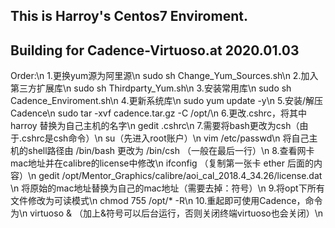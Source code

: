 ## This is Harroy's Centos7 Enviroment. ##
## Building for Cadence-Virtuoso.at 2020.01.03 ##

Order:\n
1.更换yum源为阿里源\n
	sudo sh Change_Yum_Sources.sh\n
2.加入第三方扩展库\n
	sudo sh Thirdparty_Yum.sh\n
3.安装常用库\n
	sudo sh Cadence_Enviroment.sh\n
4.更新系统库\n
	sudo yum update -y\n
5.安装/解压Cadence\n
	sudo tar -xvf cadence.tar.gz -C /opt/\n
6.更改.cshrc，将其中 harroy 替换为自己主机的名字\n
	gedit .cshrc\n
7.需要将bash更改为csh（由于.cshrc是csh命令）\n
	su（先进入root账户）\n
	vim /etc/passwd\n
	将自己主机的shell路径由 /bin/bash 更改为 /bin/csh （一般在最后一行）\n
8.查看网卡mac地址并在calibre的license中修改\n
	ifconfig    （复制第一张卡 ether 后面的内容）\n
	gedit /opt/Mentor_Graphics/calibre/aoi_cal_2018.4_34.26/license.dat \n
	将原始的mac地址替换为自己的mac地址（需要去掉：符号）\n
9.将opt下所有文件修改为可读模式\n
	chmod 755 /opt/* -R\n
10.重起即可使用Cadence，命令为\n
	virtuoso & （加上&符号可以后台运行，否则关闭终端virtuoso也会关闭）\n
